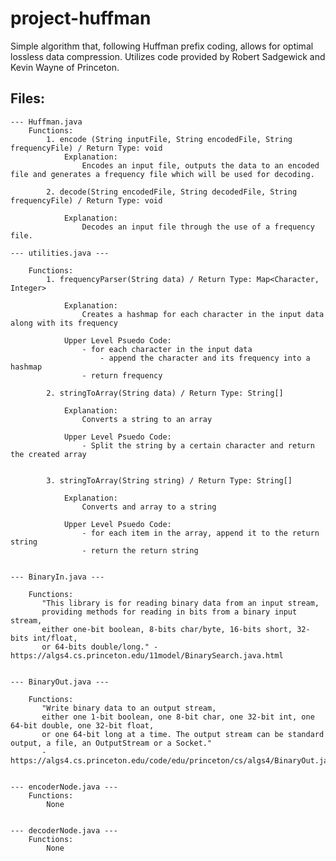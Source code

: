 # project-huffman
Simple algorithm that, following Huffman prefix coding, allows for optimal lossless data compression. Utilizes code provided by Robert Sadgewick and Kevin Wayne of Princeton.

## Files: 
    --- Huffman.java 
        Functions:
            1. encode (String inputFile, String encodedFile, String frequencyFile) / Return Type: void
                Explanation:
                    Encodes an input file, outputs the data to an encoded file and generates a frequency file which will be used for decoding.

            2. decode(String encodedFile, String decodedFile, String frequencyFile) / Return Type: void

                Explanation:
                    Decodes an input file through the use of a frequency file.

    --- utilities.java ---

        Functions:
            1. frequencyParser(String data) / Return Type: Map<Character, Integer>

                Explanation:
                    Creates a hashmap for each character in the input data along with its frequency

                Upper Level Psuedo Code:
                    - for each character in the input data
                        - append the character and its frequency into a hashmap
                    - return frequency

            2. stringToArray(String data) / Return Type: String[]

                Explanation:
                    Converts a string to an array

                Upper Level Psuedo Code:
                    - Split the string by a certain character and return the created array


            3. stringToArray(String string) / Return Type: String[]

                Explanation:
                    Converts and array to a string

                Upper Level Psuedo Code:
                    - for each item in the array, append it to the return string
                    - return the return string


    --- BinaryIn.java ---

        Functions:
           "This library is for reading binary data from an input stream, 
           providing methods for reading in bits from a binary input stream, 
           either one-bit boolean, 8-bits char/byte, 16-bits short, 32-bits int/float, 
           or 64-bits double/long." - https://algs4.cs.princeton.edu/11model/BinarySearch.java.html


    --- BinaryOut.java ---

        Functions:
           "Write binary data to an output stream, 
           either one 1-bit boolean, one 8-bit char, one 32-bit int, one 64-bit double, one 32-bit float, 
           or one 64-bit long at a time. The output stream can be standard output, a file, an OutputStream or a Socket."
           - https://algs4.cs.princeton.edu/code/edu/princeton/cs/algs4/BinaryOut.java.html


    --- encoderNode.java ---
        Functions:
            None


    --- decoderNode.java ---
        Functions:
            None
